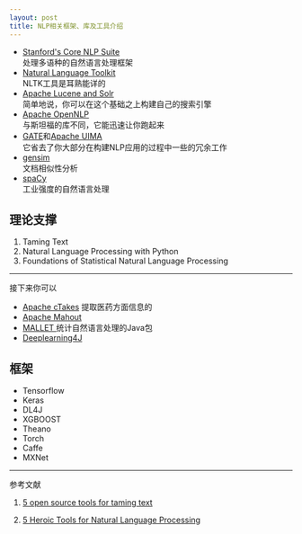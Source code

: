 ```yaml
---
layout: post
title: NLP相关框架、库及工具介绍
---
```

- [Stanford's Core NLP Suite](https://stanfordnlp.github.io/CoreNLP/)  
  处理多语种的自然语言处理框架
- [Natural Language Toolkit](http://www.nltk.org/)   
  NLTK工具是耳熟能详的
- [Apache Lucene and Solr](http://lucene.apache.org/)  
  简单地说，你可以在这个基础之上构建自己的搜索引擎
- [Apache OpenNLP](http://opennlp.apache.org/)  
  与斯坦福的库不同，它能迅速让你跑起来
- [GATE](https://gate.ac.uk/)和[Apache UIMA](https://uima.apache.org/)  
  它省去了你大部分在构建NLP应用的过程中一些的冗余工作
- [gensim](https://github.com/RaRe-Technologies/gensim)  
  文档相似性分析
- [spaCy](https://github.com/explosion/spaCy)  
  工业强度的自然语言处理
 ## 理论支撑  
 1. Taming Text
 2. Natural Language Processing with Python 
 3. Foundations of Statistical Natural Language Processing 
 
 --- 
 接下来你可以  
 - [Apache cTakes](http://ctakes.apache.org/) 提取医药方面信息的
 - [Apache Mahout](http://mahout.apache.org/) 
 - [MALLET ](http://mallet.cs.umass.edu/)  统计自然语言处理的Java包
 - [Deeplearning4J](https://deeplearning4j.org/) 
 
 
 ## 框架
- Tensorflow 
- Keras 
- DL4J
- XGBOOST
- Theano
- Torch
- Caffe
- MXNet



 ---
 参考文献
 1. [5 open source tools for taming text](https://opensource.com/business/15/7/five-open-source-nlp-tools)
 
 2. [5 Heroic Tools for Natural Language Processing](https://towardsdatascience.com/5-heroic-tools-for-natural-language-processing-7f3c1f8fc9f0)
 
